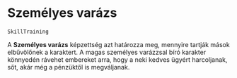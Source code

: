 # Személyes varázs

`SkillTraining`

A **Személyes varázs** képzettség azt határozza meg, mennyire tartják mások elbűvölőnek a karaktert. A magas személyes varázzsal bíró karakter könnyedén rávehet embereket arra, hogy a neki kedves ügyért harcoljanak, sőt, akár még a pénzüktől is megváljanak.